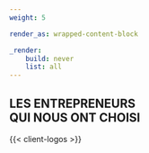 ```yaml
---
weight: 5

render_as: wrapped-content-block

_render:
    build: never
    list: all
---
```


## LES ENTREPRENEURS<br>QUI NOUS ONT CHOISI

{{< client-logos >}}
